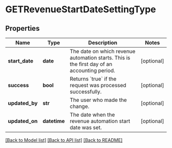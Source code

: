 # GETRevenueStartDateSettingType

## Properties
Name | Type | Description | Notes
------------ | ------------- | ------------- | -------------
**start_date** | **date** | The date on which revenue automation starts. This is the first day of an accounting period.  | [optional] 
**success** | **bool** | Returns &#x60;true&#x60; if the request was processed successfully.  | [optional] 
**updated_by** | **str** | The user who made the change.  | [optional] 
**updated_on** | **datetime** | The date when the revenue automation start date was set.  | [optional] 

[[Back to Model list]](../README.md#documentation-for-models) [[Back to API list]](../README.md#documentation-for-api-endpoints) [[Back to README]](../README.md)

